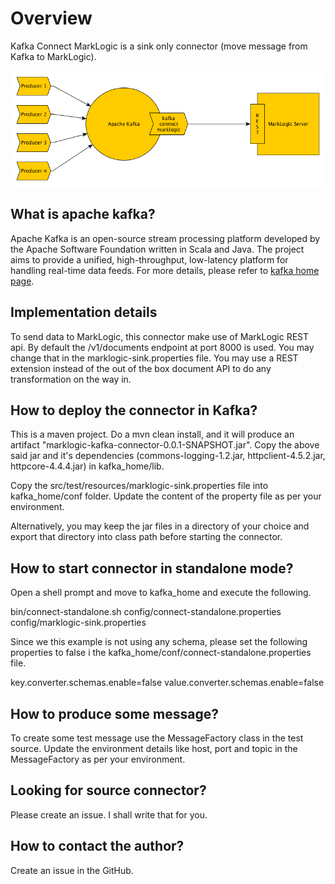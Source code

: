 # Overview

Kafka Connect MarkLogic is a sink only connector (move message from Kafka to MarkLogic). 

![Kafka Connect MarkLogic](kafka-connect-ml.png)

## What is apache kafka?
Apache Kafka is an open-source stream processing platform developed by the Apache Software Foundation written in Scala and Java. The project aims to provide a unified, high-throughput, low-latency platform for handling real-time data feeds. For more details, please refer to [kafka home page](https://kafka.apache.org/).

## Implementation details 

To send data to MarkLogic, this connector make use of MarkLogic REST api. By default the /v1/documents endpoint at port 8000 is used. You may change that in the marklogic-sink.properties file. You may use a REST extension instead of the out of the box document API to do any transformation on the way in.

## How to deploy the connector in Kafka?

This is a maven project. Do a mvn clean install, and it will produce an artifact "marklogic-kafka-connector-0.0.1-SNAPSHOT.jar". Copy the above said jar and it's dependencies (commons-logging-1.2.jar, httpclient-4.5.2.jar, httpcore-4.4.4.jar) in kafka_home/lib.

Copy the src/test/resources/marklogic-sink.properties file into kafka_home/conf folder. Update the content of the property file as per your environment.

Alternatively, you may keep the jar files in a directory of your choice and export that directory into class path before starting the connector.

## How to start connector in standalone mode?

Open a shell prompt and move to kafka_home and execute the following.

bin/connect-standalone.sh config/connect-standalone.properties config/marklogic-sink.properties

Since we this example is not using any schema, please set the following properties to false i the kafka_home/conf/connect-standalone.properties file.

key.converter.schemas.enable=false
value.converter.schemas.enable=false

## How to produce some message?

To create some test message use the MessageFactory class in the test source. Update the environment details like host, port and topic in the MessageFactory as per your environment.

## Looking for source connector?

Please create an issue. I shall write that for you.

## How to contact the author?

Create an issue in the GitHub.
 



